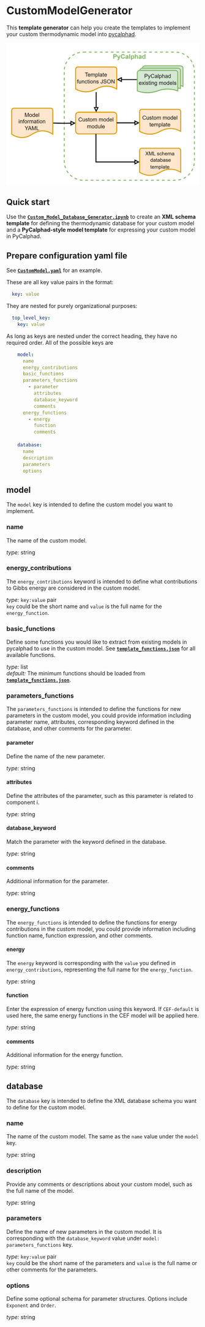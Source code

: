 # CustomModelGenerator

This **template generator** can help you create the templates to implement your custom thermodynamic model into [pycalphad](https://pycalphad.org/docs/latest/).

![Custom Model Template Generator Schematic](assets/CMG.png)

## Quick start
Use the **[`Custom_Model_Database_Generator.ipynb`](./example/Custom_Model_Template_Generator.ipynb)** to create an **XML schema template** for defining the thermodynamic database for your custom model and a **PyCalphad-style model template** for expressing your custom model in PyCalphad.

## Prepare configuration yaml file
See  **[`CustomModel.yaml`](./example/CustomModel.yaml)** for an example.

These are all key value pairs in the format:
```yaml
  key: value
```
They are nested for purely organizational purposes:
```yaml
  top_level_key:
    key: value
```
As long as keys are nested under the correct heading, they have no required order.
All of the possible keys are
```yaml
    model:
      name
      energy_contributions
      basic_functions
      parameters_functions
        - parameter
          attributes
          database_keyword
          comments
      energy_functions
        - energy
          function
          comments

    database:
      name
      description
      parameters
      options
```

## model
The ```model``` key is intended to define the custom model you want to implement.
### name
The name of the custom model.

*type:* string

### energy_contributions
The ```energy_contributions``` keyword is intended to define what contributions to Gibbs energy are considered in the custom model.

*type:* ```key:value``` pair<br>
```key``` could be the short name and ```value``` is the full name for the ```energy_function```.

### basic_functions
Define some functions you would like to extract from existing models in pycalphad to use in the custom model. See **[`template_functions.json`](./cmgen/template_functions.json)** for all available functions.

*type:* list<br>
*default:* The minimum functions should be loaded from  **[`template_functions.json`](./cmgen/template_functions/template_functions.json)**.

### parameters_functions
The ```parameters_functions``` is intended to define the functions for new parameters in the custom model, you could provide information including parameter name, attributes, corresponding keyword defined in the database, and other comments for the parameter. 

#### parameter
Define the name of the new parameter.

*type:* string

#### attributes
Define the attributes of the parameter, such as this parameter is related to component i.

*type:* string

#### database_keyword
Match the parameter with the keyword defined in the database. 

*type:* string

#### comments
Additional information for the parameter.

*type:* string

### energy_functions
The ```energy_functions``` is intended to define the functions for energy contributions in the custom model, you could provide information including function name, function expression, and other comments.

#### energy
The ```energy``` keyword is corresponding with the ```value``` you defined in ```energy_contributions```, representing the full name for the ```energy_function```.

*type:* string

#### function
Enter the expression of energy function using this keyword. If ```CEF-default``` is used here, the same energy functions in the CEF model will be applied here. 

*type:* string

#### comments
Additional information for the energy function.

*type:* string

## database
The ```database``` key is intended to define the XML database schema you want to define for the custom model. 
### name
The name of the custom model. The same as the ```name``` value under the ```model``` key.

*type:* string

### description
Provide any comments or descriptions about your custom model, such as the full name of the model.

*type:* string

### parameters
Define the name of new parameters in the custom model. It is corresponding with the ```database_keyword``` value under ```model: parameters_functions``` key.

*type:* ```key:value``` pair<br>
```key``` could be the short name of the parameters and ```value``` is the full name or other comments for the parameters.

### options
Define some optional schema for parameter structures. Options include ```Exponent``` and ```Order```.

*type:* string
